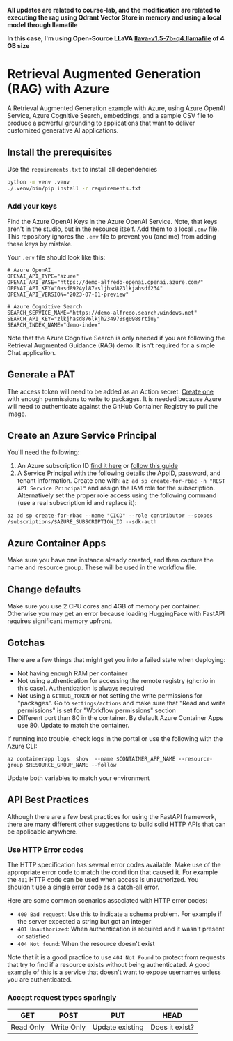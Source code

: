__All updates are related to course-lab, and the modification are related to executing the rag using Qdrant Vector Store in memory and using a local model through llamafile__

__In this case, I'm using Open-Source LLaVA [llava-v1.5-7b-q4.llamafile](https://huggingface.co/Mozilla/llava-v1.5-7b-llamafile/resolve/main/llava-v1.5-7b-q4.llamafile?download=true) of 4 GB size__


# Retrieval Augmented Generation (RAG) with Azure

A Retrieval Augmented Generation example with Azure, using Azure OpenAI Service, Azure Cognitive Search, embeddings, and a sample CSV file to produce
a powerful grounding to applications that want to deliver customized generative AI applications.

## Install the prerequisites

Use the `requirements.txt` to install all dependencies

```bash
python -m venv .venv
./.venv/bin/pip install -r requirements.txt
```

### Add your keys

Find the Azure OpenAI Keys in the Azure OpenAI Service. Note, that keys aren't in the studio, but in the resource itself. Add them to a local `.env` file. This repository ignores the `.env` file to prevent you (and me) from adding these keys by mistake.

Your `.env` file should look like this:

```
# Azure OpenAI
OPENAI_API_TYPE="azure"
OPENAI_API_BASE="https://demo-alfredo-openai.openai.azure.com/"
OPENAI_API_KEY="0asd8924yl87asljhsd823lkjahsdf234"
OPENAI_API_VERSION="2023-07-01-preview"

# Azure Cognitive Search
SEARCH_SERVICE_NAME="https://demo-alfredo.search.windows.net"
SEARCH_API_KEY="zlkjhasd876lkjh234978sg098srtiuy"
SEARCH_INDEX_NAME="demo-index"
```

Note that the Azure Cognitive Search is only needed if you are following the Retrieval Augmented Guidance (RAG) demo. It isn't required for a simple Chat application.

## Generate a PAT

The access token will need to be added as an Action secret. [Create one](https://github.com/settings/tokens/new?description=Azure+Container+Apps+access&scopes=write:packages) with enough permissions to write to packages. It is needed because Azure will need to authenticate against the GitHub Container Registry to pull the image.

## Create an Azure Service Principal

You'll need the following:

1. An Azure subscription ID [find it here](https://portal.azure.com/#view/Microsoft_Azure_Billing/SubscriptionsBlade) or [follow this guide](https://docs.microsoft.com/en-us/azure/azure-portal/get-subscription-tenant-id)
1. A Service Principal with the following details the AppID, password, and tenant information. Create one with: `az ad sp create-for-rbac -n "REST API Service Principal"` and assign the IAM role for the subscription. Alternatively set the proper role access using the following command (use a real subscription id and replace it):

```
az ad sp create-for-rbac --name "CICD" --role contributor --scopes /subscriptions/$AZURE_SUBSCRIPTION_ID --sdk-auth
``` 


## Azure Container Apps

Make sure you have one instance already created, and then capture the name and resource group. These will be used in the workflow file.

## Change defaults 

Make sure you use 2 CPU cores and 4GB of memory per container. Otherwise you may get an error because loading HuggingFace with FastAPI requires significant memory upfront.

## Gotchas

There are a few things that might get you into a failed state when deploying:

* Not having enough RAM per container
* Not using authentication for accessing the remote registry (ghcr.io in this case). Authentication is always required
* Not using a `GITHUB_TOKEN` or not setting the write permissions for "packages". Go to `settings/actions` and make sure that "Read and write permissions" is set for "Workflow permissions" section
* Different port than 80 in the container. By default Azure Container Apps use 80. Update to match the container.

If running into trouble, check logs in the portal or use the following with the Azure CLI:

```
az containerapp logs  show  --name $CONTAINER_APP_NAME --resource-group $RESOURCE_GROUP_NAME --follow
```

Update both variables to match your environment

## API Best Practices

Although there are a few best practices for using the FastAPI framework, there are many different other suggestions to build solid HTTP APIs that can be applicable anywhere. 

### Use HTTP Error codes
The HTTP specification has several error codes available. Make use of the appropriate error code to match the condition that caused it. For example the `401` HTTP code can be used when access is unauthorized. You shouldn't use a single error code as a catch-all error.

Here are some common scenarios associated with HTTP error codes:

- `400 Bad request`: Use this to indicate a schema problem. For example if the server expected a string but got an integer
- `401 Unauthorized`: When authentication is required and it wasn't present or satisfied
- `404 Not found`: When the resource doesn't exist

Note that it is a good practice to use `404 Not Found` to protect from requests that try to find if a resource exists without being authenticated. A good example of this is a service that doesn't want to expose usernames unless you are authenticated.


### Accept request types sparingly

| GET | POST | PUT | HEAD|
|---|---|---|---|
| Read Only | Write Only | Update existing | Does it exist? |
